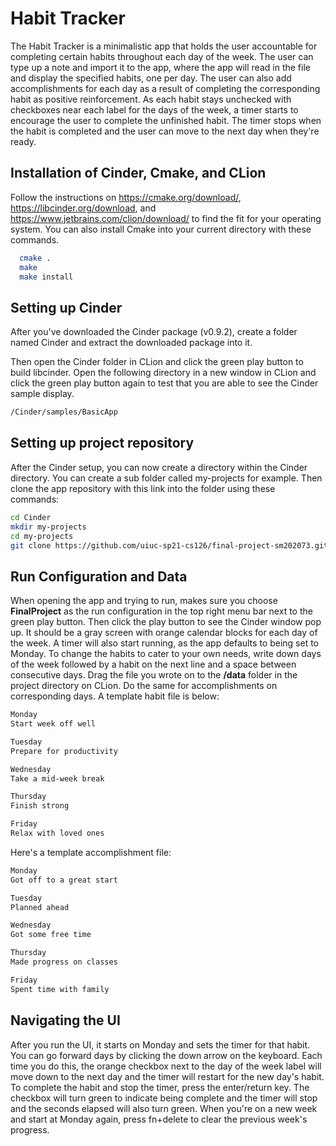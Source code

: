 # Habit Tracker

The Habit Tracker is a minimalistic app that holds the user accountable for completing certain habits throughout each day of the week. 
The user can type up a note and import it to the app, where the app will read in the file and display the specified habits, one per day.
The user can also add accomplishments for each day as a result of completing the corresponding habit as
positive reinforcement. As each habit stays unchecked with checkboxes near each label for the days of the week, 
a timer starts to encourage the user to complete the unfinished habit. The timer stops when the habit is completed and the user can 
move to the next day when they're ready. 

## Installation of Cinder, Cmake, and CLion

Follow the instructions on https://cmake.org/download/, https://libcinder.org/download, and https://www.jetbrains.com/clion/download/ to find the fit for your operating system. You can also install Cmake into 
your current directory with these commands. 

```bash
  cmake .
  make      
  make install
```

## Setting up Cinder
After you've downloaded the Cinder package (v0.9.2), create a folder named Cinder
and extract the downloaded package into it. 

Then open the Cinder folder in CLion and click the green play button to build libcinder. 
Open the following directory in a new window in CLion and click the green play button again to test that you are able to see the Cinder sample display. 
```bash 
/Cinder/samples/BasicApp 
```

## Setting up project repository

After the Cinder setup, you can now create a directory within the Cinder directory.
You can create a sub folder called my-projects for example. Then clone the app repository with this link into the folder using these commands:
```bash 
cd Cinder 
mkdir my-projects
cd my-projects
git clone https://github.com/uiuc-sp21-cs126/final-project-sm202073.git
```

## Run Configuration and Data
When opening the app and trying to run, makes sure you choose **FinalProject** as the run configuration in the top right menu bar
next to the green play button. Then click the play button to see the Cinder window pop up.
It should be a gray screen with orange calendar blocks for each day of the week. A timer will also start running,
as the app defaults to being set to Monday. To change the habits to cater to your own needs,
write down days of the week followed by a habit on the next line and a space between consecutive days. Drag the file you wrote on
to the **/data** folder in the project directory on CLion. Do the same for accomplishments on corresponding days. A template habit file is below:
```bash 
Monday
Start week off well

Tuesday
Prepare for productivity

Wednesday
Take a mid-week break

Thursday
Finish strong

Friday
Relax with loved ones
```
Here's a template accomplishment file:
```bash 
Monday
Got off to a great start

Tuesday
Planned ahead

Wednesday
Got some free time

Thursday
Made progress on classes

Friday
Spent time with family
```

## Navigating the UI
After you run the UI, it starts on Monday and sets the timer for that habit. You can go forward days by clicking the down arrow on the keyboard. 
Each time you do this, the orange checkbox next to the day of the week label will move down to the next day and the timer will restart for the new
day's habit. To complete the habit and stop the timer, press the enter/return key. The checkbox will turn green to indicate being complete and the timer will stop and 
the seconds elapsed will also turn green. 
When you're on a new week and start at Monday again, press fn+delete to clear the previous week's progress. 





